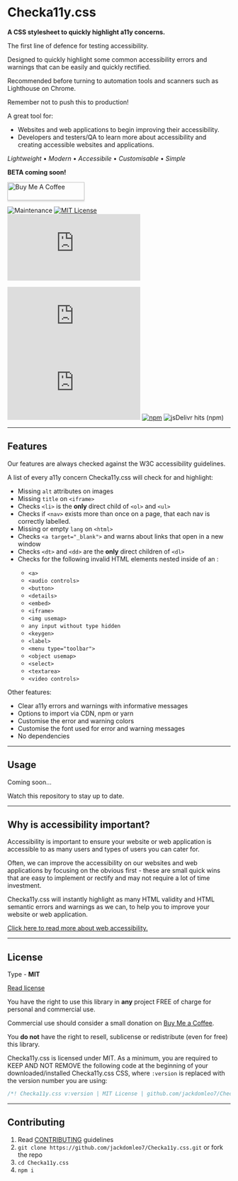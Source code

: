 # Checka11y.css

**A CSS stylesheet to quickly highlight a11y concerns.**

The first line of defence for testing accessibility.

Designed to quickly highlight some common accessibility errors and warnings that can be easily and quickly rectified.

Recommended before turning to automation tools and scanners such as Lighthouse on Chrome.

Remember not to push this to production!

A great tool for:

- Websites and web applications to begin improving their accessibility.
- Developers and testers/QA to learn more about accessibility and creating accessible websites and applications.

_Lightweight_ &bull; _Modern_ &bull; _Accessibile_ &bull; _Customisable_ &bull; _Simple_

**BETA coming soon!**

<a href="https://www.buymeacoffee.com/jackdomleo7" target="_blank"><img src="https://www.buymeacoffee.com/assets/img/custom_images/orange_img.png" alt="Buy Me A Coffee" style="height: 41px !important;width: 174px !important;box-shadow: 0px 3px 2px 0px rgba(190, 190, 190, 0.5) !important;-webkit-box-shadow: 0px 3px 2px 0px rgba(190, 190, 190, 0.5) !important;"></a>

![Maintenance](https://img.shields.io/maintenance/yes/2020) [![MIT License](https://img.shields.io/badge/License-MIT-important)](https://github.com/jackdomleo7/Checka11y.css/blob/master/LICENSE) [![Brotli size](https://badgen.net/badgesize/brotli/jackdomleo7/Checka11y.css/master/checka11y.css)](https://github.com/jackdomleo7/Checka11y.css/blob/master/checka11y.css)

[![GitHub stars](https://img.shields.io/github/stars/jackdomleo7/Checka11y.css?style=social)](https://github.com/jackdomleo7/Checka11y.css/stargazers) [![GitHub release (latest by date)](https://img.shields.io/github/v/release/jackdomleo7/Checka11y.css?style=social)](https://github.com/jackdomleo7/Checka11y.css/releases) [![npm](https://img.shields.io/npm/dt/checka11y-css?logo=npm&style=social)](https://www.npmjs.com/package/checka11y-css) ![jsDelivr hits (npm)](https://img.shields.io/jsdelivr/npm/hm/checka11y-css?label=JsDelivr&logo=jsdelivr&style=social)

---

## Features

Our features are always checked against the W3C accessibility guidelines.

A list of every a11y concern Checka11y.css will check for and highlight:

- Missing `alt` attributes on images
- Missing `title` on `<iframe>`
- Checks `<li>` is the **only** direct child of `<ol>` and `<ul>`
- Checks if `<nav>` exists more than once on a page, that each nav is correctly labelled.
- Missing or empty `lang` on `<html>`
- Checks `<a target="_blank">` and warns about links that open in a new window
- Checks `<dt>` and `<dd>` are the **only** direct children of `<dl>`
- Checks for the following invalid HTML elements nested inside of an <a>:
  - `<a>`
  - `<audio controls>`
  - `<button>`
  - `<details>`
  - `<embed>`
  - `<iframe>`
  - `<img usemap>`
  - `any input without type hidden`
  - `<keygen>`
  - `<label>`
  - `<menu type="toolbar">`
  - `<object usemap>`
  - `<select>`
  - `<textarea>`
  - `<video controls>`

Other features:

- Clear a11y errors and warnings with informative messages
- Options to import via CDN, npm or yarn
- Customise the error and warning colors
- Customise the font used for error and warning messages
- No dependencies

---

## Usage

Coming soon...

Watch this repository to stay up to date.

---

## Why is accessibility important?

Accessibility is important to ensure your website or web application is accessible to as many users and types of users you can cater for.

Often, we can improve the accessibility on our websites and web applications by focusing on the obvious first - these are small quick wins that are easy to implement or rectify and may not require a lot of time investment.

Checka11y.css will instantly highlight as many HTML validity and HTML semantic errors and warnings as we can, to help you to improve your website or web application.

[Click here to read more about web accessibility.](https://www.w3.org/WAI/fundamentals/accessibility-intro)

---

## License

Type - **MIT**

[Read license](https://github.com/jackdomleo7/Checka11y.css/blob/master/LICENSE)

You have the right to use this library in **any** project FREE of charge for personal and commercial use.

Commercial use should consider a small donation on [Buy Me a Coffee](https://www.buymeacoffee.com/jackdomleo7).

You **do not** have the right to resell, sublicense or redistribute (even for free) this library.

Checka11y.css is licensed under MIT. As a minimum, you are required to KEEP AND NOT REMOVE the following code at the beginning of your downloaded/installed Checka11y.css CSS, where `:version` is replaced with the version number you are using:

```css
/*! Checka11y.css v:version | MIT License | github.com/jackdomleo7/Checka11y.css */
```

---

## Contributing

1. Read [CONTRIBUTING](./CONTRIBUTING.md) guidelines
2. `git clone https://github.com/jackdomleo7/Checka11y.css.git` or fork the repo
3. `cd Checka11y.css`
4. `npm i`